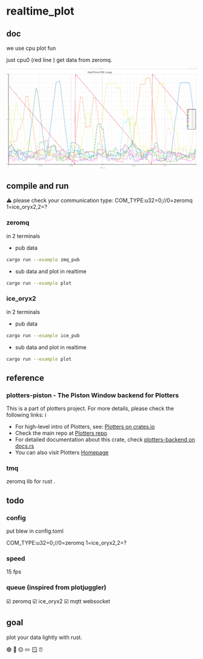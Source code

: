 # realtime_plot

## doc

we use cpu plot fun

just cpu0 (red line ) get data from zeromq.

![realtime_plot.png](realtime_plot.png)
## compile and run

⚠️ please check your communication type: COM_TYPE:u32=0;//0=zeromq 1=ice_oryx2,2=?

### zeromq
in 2 terminals 
* pub data  
```sh
cargo run --example zmq_pub
```
* sub data and plot in realtime
```sh
cargo run --example plot
```
### ice_oryx2
in 2 terminals 
* pub data  
```sh
cargo run --example ice_pub
```
* sub data and plot in realtime
```sh
cargo run --example plot
```
## reference

###  plotters-piston - The Piston Window backend for Plotters

This is a part of plotters project. For more details, please check the following links:
i
- For high-level intro of Plotters, see: [Plotters on crates.io](https://crates.io/crates/plotters)
- Check the main repo at [Plotters repo](https://github.com/38/plotters.git)
- For detailed documentation about this crate, check [plotters-backend on docs.rs](https://docs.rs/plotters-backend/)
- You can also visit Plotters [Homepage](https://plotters-rs.github.io)

### tmq
zeromq lib for rust .
## todo

### config

put blew in config.toml

COM_TYPE:u32=0;//0=zeromq 1=ice_oryx2,2=? 

### speed 
15 fps
### queue (inspired from plotjuggler)
☑️ zeromq
☑️ ice_oryx2
☑️ mqtt
websocket

## goal

plot your data lightly with rust.

🟢  🔴  🟡    ✏️  🪟   ⏰  